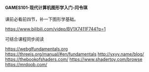 #### GAMES101-现代计算机图形学入门-闫令琪

课前必看前四节，补一下图形学基础。

https://www.bilibili.com/video/BV1X7411F744?p=1


可结合课程同步阅读

https://webglfundamentals.org
https://threejs.org/manual/#en/fundamentals
http://yxyy.name/blog/
https://thebookofshaders.com/
https://www.shadertoy.com/browse
https://mrdoob.com/


